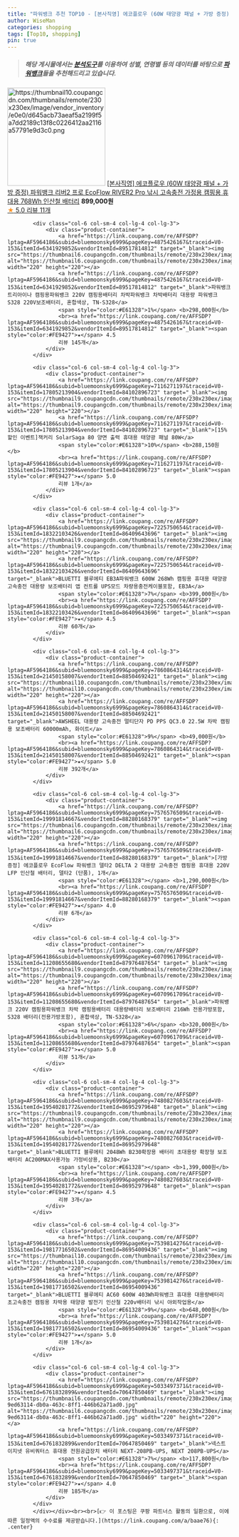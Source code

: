 ```yaml
---
title: "파워뱅크 추천 TOP10 - [본사직영] 에코플로우 (60W 태양광 패널 + 가방 증정) 파워뱅크 리버2 프로 EcoFlow RIVER2 Pro 낚시 고"
author: WiseMan
categories: shopping
tags: [Top10, shopping]
pin: true
---
```


> ##### 해당 게시물에서는 [**분석도구**](https://itemscout.io/)를 이용하여 **성별**, **연령별** 등의 데이터를 바탕으로 [**파워뱅크**](https://link.coupang.com/a/baae76)들을 추천해드리고 있습니다.
<div class="container"><div class="row">
            <div class="col-6 col-sm-4 col-lg-4 col-lg-3">
                <div class="product-container">
                    <a href="https://link.coupang.com/re/AFFSDP?lptag=AF5964186&subid=bluemoonsky6999&pageKey=7608439297&traceid=V0-153&itemId=20144316171&vendorItemId=86702878967" target="_blank"><img src="https://thumbnail10.coupangcdn.com/thumbnails/remote/230x230ex/image/vendor_inventory/e0e0/d645acb73aeaf5a2199f5a7dd2189c13f8c0226412aa2116a57791e9d3c0.png" alt="https://thumbnail10.coupangcdn.com/thumbnails/remote/230x230ex/image/vendor_inventory/e0e0/d645acb73aeaf5a2199f5a7dd2189c13f8c0226412aa2116a57791e9d3c0.png" width="220" height="220"></a>
                    <a href="https://link.coupang.com/re/AFFSDP?lptag=AF5964186&subid=bluemoonsky6999&pageKey=7608439297&traceid=V0-153&itemId=20144316171&vendorItemId=86702878967" target="_blank">[본사직영] 에코플로우 (60W 태양광 패널 + 가방 증정) 파워뱅크 리버2 프로 EcoFlow RIVER2 Pro 낚시 고속충전 가정용 캠핑용 휴대용 768Wh 인산철 배터리</a>
                    <span style="color:#E61328"></span> <b>899,000원</b>
                    <br><a href="https://link.coupang.com/re/AFFSDP?lptag=AF5964186&subid=bluemoonsky6999&pageKey=7608439297&traceid=V0-153&itemId=20144316171&vendorItemId=86702878967" target="_blank"><span style="color:#FE9427">★</span> 5.0
                    리뷰 11개</a>
                </div>
            </div>
            
            <div class="col-6 col-sm-4 col-lg-4 col-lg-3">
                <div class="product-container">
                    <a href="https://link.coupang.com/re/AFFSDP?lptag=AF5964186&subid=bluemoonsky6999&pageKey=4875426167&traceid=V0-153&itemId=6341929852&vendorItemId=89517814812" target="_blank"><img src="https://thumbnail6.coupangcdn.com/thumbnails/remote/230x230ex/image/vendor_inventory/5351/d9de07dd45f3153df47a9cdc4cbf001322acabf7c9c8e129ee2011974157.jpg" alt="https://thumbnail6.coupangcdn.com/thumbnails/remote/230x230ex/image/vendor_inventory/5351/d9de07dd45f3153df47a9cdc4cbf001322acabf7c9c8e129ee2011974157.jpg" width="220" height="220"></a>
                    <a href="https://link.coupang.com/re/AFFSDP?lptag=AF5964186&subid=bluemoonsky6999&pageKey=4875426167&traceid=V0-153&itemId=6341929852&vendorItemId=89517814812" target="_blank">파워뱅크 트리아이나 캠핑용파워뱅크 220V 캠핑용배터리 차박파워뱅크 차박배터리 대용량 파워뱅크 S328 220V보조배터리, 혼합색상, TN-S328</a>
                    <span style="color:#E61328">1%</span> <b>298,000원</b>
                    <br><a href="https://link.coupang.com/re/AFFSDP?lptag=AF5964186&subid=bluemoonsky6999&pageKey=4875426167&traceid=V0-153&itemId=6341929852&vendorItemId=89517814812" target="_blank"><span style="color:#FE9427">★</span> 4.5
                    리뷰 145개</a>
                </div>
            </div>
            
            <div class="col-6 col-sm-4 col-lg-4 col-lg-3">
                <div class="product-container">
                    <a href="https://link.coupang.com/re/AFFSDP?lptag=AF5964186&subid=bluemoonsky6999&pageKey=7116271197&traceid=V0-153&itemId=17805213904&vendorItemId=84102896723" target="_blank"><img src="https://thumbnail9.coupangcdn.com/thumbnails/remote/230x230ex/image/vendor_inventory/12a0/463b85f1a72440b1d05c8dfaf3a7379a17fcebb68711d8802758b8188496.jpg" alt="https://thumbnail9.coupangcdn.com/thumbnails/remote/230x230ex/image/vendor_inventory/12a0/463b85f1a72440b1d05c8dfaf3a7379a17fcebb68711d8802758b8188496.jpg" width="220" height="220"></a>
                    <a href="https://link.coupang.com/re/AFFSDP?lptag=AF5964186&subid=bluemoonsky6999&pageKey=7116271197&traceid=V0-153&itemId=17805213904&vendorItemId=84102896723" target="_blank">[15%할인 이벤트]잭커리 SolarSaga 80 양면 출력 휴대용 태양광 패널 80W</a>
                    <span style="color:#E61328">10%</span> <b>288,150원</b>
                    <br><a href="https://link.coupang.com/re/AFFSDP?lptag=AF5964186&subid=bluemoonsky6999&pageKey=7116271197&traceid=V0-153&itemId=17805213904&vendorItemId=84102896723" target="_blank"><span style="color:#FE9427">★</span> 5.0
                    리뷰 1개</a>
                </div>
            </div>
            
            <div class="col-6 col-sm-4 col-lg-4 col-lg-3">
                <div class="product-container">
                    <a href="https://link.coupang.com/re/AFFSDP?lptag=AF5964186&subid=bluemoonsky6999&pageKey=7225750654&traceid=V0-153&itemId=18322103426&vendorItemId=86409643696" target="_blank"><img src="https://thumbnail9.coupangcdn.com/thumbnails/remote/230x230ex/image/vendor_inventory/3534/5acdfc25830517bfb8c8d054767247459cf823df1da71a9a1df4fe46f77f.png" alt="https://thumbnail9.coupangcdn.com/thumbnails/remote/230x230ex/image/vendor_inventory/3534/5acdfc25830517bfb8c8d054767247459cf823df1da71a9a1df4fe46f77f.png" width="220" height="220"></a>
                    <a href="https://link.coupang.com/re/AFFSDP?lptag=AF5964186&subid=bluemoonsky6999&pageKey=7225750654&traceid=V0-153&itemId=18322103426&vendorItemId=86409643696" target="_blank">BLUETTI 블루에티 EB3A파워뱅크 600W 268Wh 캠핑용 휴대용 태양광 고속충전 대용량 보조배터리 앱 컨트롤 UPS모드 차량용충전케이블포함, EB3A</a>
                    <span style="color:#E61328">7%</span> <b>399,000원</b>
                    <br><a href="https://link.coupang.com/re/AFFSDP?lptag=AF5964186&subid=bluemoonsky6999&pageKey=7225750654&traceid=V0-153&itemId=18322103426&vendorItemId=86409643696" target="_blank"><span style="color:#FE9427">★</span> 4.5
                    리뷰 60개</a>
                </div>
            </div>
            
            <div class="col-6 col-sm-4 col-lg-4 col-lg-3">
                <div class="product-container">
                    <a href="https://link.coupang.com/re/AFFSDP?lptag=AF5964186&subid=bluemoonsky6999&pageKey=7860864314&traceid=V0-153&itemId=21450158007&vendorItemId=88504692421" target="_blank"><img src="https://thumbnail10.coupangcdn.com/thumbnails/remote/230x230ex/image/vendor_inventory/b164/47ebf60c4b34955f33e0a1448fe8aeb9a9639308a9e39fc486c946b2c2c5.png" alt="https://thumbnail10.coupangcdn.com/thumbnails/remote/230x230ex/image/vendor_inventory/b164/47ebf60c4b34955f33e0a1448fe8aeb9a9639308a9e39fc486c946b2c2c5.png" width="220" height="220"></a>
                    <a href="https://link.coupang.com/re/AFFSDP?lptag=AF5964186&subid=bluemoonsky6999&pageKey=7860864314&traceid=V0-153&itemId=21450158007&vendorItemId=88504692421" target="_blank">AWSHEEL 대용량 고속충전 멀티단자 PD PPS QC3.0 22.5W 차박 캠핑용 보조배터리 60000mAh, 화이트</a>
                    <span style="color:#E61328">9%</span> <b>49,000원</b>
                    <br><a href="https://link.coupang.com/re/AFFSDP?lptag=AF5964186&subid=bluemoonsky6999&pageKey=7860864314&traceid=V0-153&itemId=21450158007&vendorItemId=88504692421" target="_blank"><span style="color:#FE9427">★</span> 5.0
                    리뷰 392개</a>
                </div>
            </div>
            
            <div class="col-6 col-sm-4 col-lg-4 col-lg-3">
                <div class="product-container">
                    <a href="https://link.coupang.com/re/AFFSDP?lptag=AF5964186&subid=bluemoonsky6999&pageKey=7576576509&traceid=V0-153&itemId=19991814667&vendorItemId=88280168379" target="_blank"><img src="https://thumbnail6.coupangcdn.com/thumbnails/remote/230x230ex/image/vendor_inventory/8bd1/d59d6f96ef3be1a02c69afe84b77c66f7c5d9976a1c022756987025de402.png" alt="https://thumbnail6.coupangcdn.com/thumbnails/remote/230x230ex/image/vendor_inventory/8bd1/d59d6f96ef3be1a02c69afe84b77c66f7c5d9976a1c022756987025de402.png" width="220" height="220"></a>
                    <a href="https://link.coupang.com/re/AFFSDP?lptag=AF5964186&subid=bluemoonsky6999&pageKey=7576576509&traceid=V0-153&itemId=19991814667&vendorItemId=88280168379" target="_blank">[가방 증정] 에코플로우 EcoFlow 파워뱅크 델타2 DELTA 2 대용량 고속충전 캠핑용 휴대용 220V LFP 인산철 배터리, 델타2 (단품), 1개</a>
                    <span style="color:#E61328"></span> <b>1,290,000원</b>
                    <br><a href="https://link.coupang.com/re/AFFSDP?lptag=AF5964186&subid=bluemoonsky6999&pageKey=7576576509&traceid=V0-153&itemId=19991814667&vendorItemId=88280168379" target="_blank"><span style="color:#FE9427">★</span> 4.0
                    리뷰 6개</a>
                </div>
            </div>
            
            <div class="col-6 col-sm-4 col-lg-4 col-lg-3">
                <div class="product-container">
                    <a href="https://link.coupang.com/re/AFFSDP?lptag=AF5964186&subid=bluemoonsky6999&pageKey=6070961709&traceid=V0-153&itemId=11208655680&vendorItemId=87976487654" target="_blank"><img src="https://thumbnail9.coupangcdn.com/thumbnails/remote/230x230ex/image/vendor_inventory/619f/586e8038fb2f5bd0853aa5f31f10b34e5b9f6ca620951e870fbc7caa46b2.jpg" alt="https://thumbnail9.coupangcdn.com/thumbnails/remote/230x230ex/image/vendor_inventory/619f/586e8038fb2f5bd0853aa5f31f10b34e5b9f6ca620951e870fbc7caa46b2.jpg" width="220" height="220"></a>
                    <a href="https://link.coupang.com/re/AFFSDP?lptag=AF5964186&subid=bluemoonsky6999&pageKey=6070961709&traceid=V0-153&itemId=11208655680&vendorItemId=87976487654" target="_blank">파워뱅크 220V 캠핑용파워뱅크 차박 캠핑용배터리 대용량배터리 보조배터리 216Wh 전용가방포함, S328 배터리(전용가방포함), 혼합색상, TN-S328</a>
                    <span style="color:#E61328">6%</span> <b>320,000원</b>
                    <br><a href="https://link.coupang.com/re/AFFSDP?lptag=AF5964186&subid=bluemoonsky6999&pageKey=6070961709&traceid=V0-153&itemId=11208655680&vendorItemId=87976487654" target="_blank"><span style="color:#FE9427">★</span> 5.0
                    리뷰 51개</a>
                </div>
            </div>
            
            <div class="col-6 col-sm-4 col-lg-4 col-lg-3">
                <div class="product-container">
                    <a href="https://link.coupang.com/re/AFFSDP?lptag=AF5964186&subid=bluemoonsky6999&pageKey=7480827603&traceid=V0-153&itemId=19540281772&vendorItemId=86952979648" target="_blank"><img src="https://thumbnail9.coupangcdn.com/thumbnails/remote/230x230ex/image/vendor_inventory/95c4/020ff57575c2cf038d979b31137c12e42f793030dde9b42c4662829dd017.png" alt="https://thumbnail9.coupangcdn.com/thumbnails/remote/230x230ex/image/vendor_inventory/95c4/020ff57575c2cf038d979b31137c12e42f793030dde9b42c4662829dd017.png" width="220" height="220"></a>
                    <a href="https://link.coupang.com/re/AFFSDP?lptag=AF5964186&subid=bluemoonsky6999&pageKey=7480827603&traceid=V0-153&itemId=19540281772&vendorItemId=86952979648" target="_blank">BLUETTI 블루에티 2048Wh B230확장용 배터리 초대용량 확장형 보조 배터리 AC200MAX사용가능 가정비상용, B230</a>
                    <span style="color:#E61328"></span> <b>1,399,000원</b>
                    <br><a href="https://link.coupang.com/re/AFFSDP?lptag=AF5964186&subid=bluemoonsky6999&pageKey=7480827603&traceid=V0-153&itemId=19540281772&vendorItemId=86952979648" target="_blank"><span style="color:#FE9427">★</span> 4.5
                    리뷰 3개</a>
                </div>
            </div>
            
            <div class="col-6 col-sm-4 col-lg-4 col-lg-3">
                <div class="product-container">
                    <a href="https://link.coupang.com/re/AFFSDP?lptag=AF5964186&subid=bluemoonsky6999&pageKey=7539814276&traceid=V0-153&itemId=19817716502&vendorItemId=86954009436" target="_blank"><img src="https://thumbnail10.coupangcdn.com/thumbnails/remote/230x230ex/image/vendor_inventory/837f/e73f762806976682dc8a5cb05b587a69a5558400e5badfb9cfcff447ba63.png" alt="https://thumbnail10.coupangcdn.com/thumbnails/remote/230x230ex/image/vendor_inventory/837f/e73f762806976682dc8a5cb05b587a69a5558400e5badfb9cfcff447ba63.png" width="220" height="220"></a>
                    <a href="https://link.coupang.com/re/AFFSDP?lptag=AF5964186&subid=bluemoonsky6999&pageKey=7539814276&traceid=V0-153&itemId=19817716502&vendorItemId=86954009436" target="_blank">BLUETTI 블루에티 AC60 600W 403Wh파워뱅크 휴대용 대용량배터리 초고속충전 캠핑용 차박용 태양광 발전기 인산철 220v배터리 낚시 야외작업용</a>
                    <span style="color:#E61328">9%</span> <b>648,000원</b>
                    <br><a href="https://link.coupang.com/re/AFFSDP?lptag=AF5964186&subid=bluemoonsky6999&pageKey=7539814276&traceid=V0-153&itemId=19817716502&vendorItemId=86954009436" target="_blank"><span style="color:#FE9427">★</span> 5.0
                    리뷰 1개</a>
                </div>
            </div>
            
            <div class="col-6 col-sm-4 col-lg-4 col-lg-3">
                <div class="product-container">
                    <a href="https://link.coupang.com/re/AFFSDP?lptag=AF5964186&subid=bluemoonsky6999&pageKey=5033497371&traceid=V0-153&itemId=6761832899&vendorItemId=70647850469" target="_blank"><img src="https://thumbnail6.coupangcdn.com/thumbnails/remote/230x230ex/image/retail/images/5904018101009-9ed63114-db0a-463c-8ff1-446b62a71ad0.jpg" alt="https://thumbnail6.coupangcdn.com/thumbnails/remote/230x230ex/image/retail/images/5904018101009-9ed63114-db0a-463c-8ff1-446b62a71ad0.jpg" width="220" height="220"></a>
                    <a href="https://link.coupang.com/re/AFFSDP?lptag=AF5964186&subid=bluemoonsky6999&pageKey=5033497371&traceid=V0-153&itemId=6761832899&vendorItemId=70647850469" target="_blank">넥스트 이지넷 유비쿼터스 휴대용 전원공급장치 배터리 NEXT-208PB-UPS, NEXT 208PB-UPS</a>
                    <span style="color:#E61328">7%</span> <b>117,800원</b>
                    <br><a href="https://link.coupang.com/re/AFFSDP?lptag=AF5964186&subid=bluemoonsky6999&pageKey=5033497371&traceid=V0-153&itemId=6761832899&vendorItemId=70647850469" target="_blank"><span style="color:#FE9427">★</span> 4.0
                    리뷰 185개</a>
                </div>
            </div>
            </div></div><br><br>[👉 이 포스팅은 쿠팡 파트너스 활동의 일환으로, 이에 따른 일정액의 수수료를 제공받습니다.](https://link.coupang.com/a/baae76){: .center}